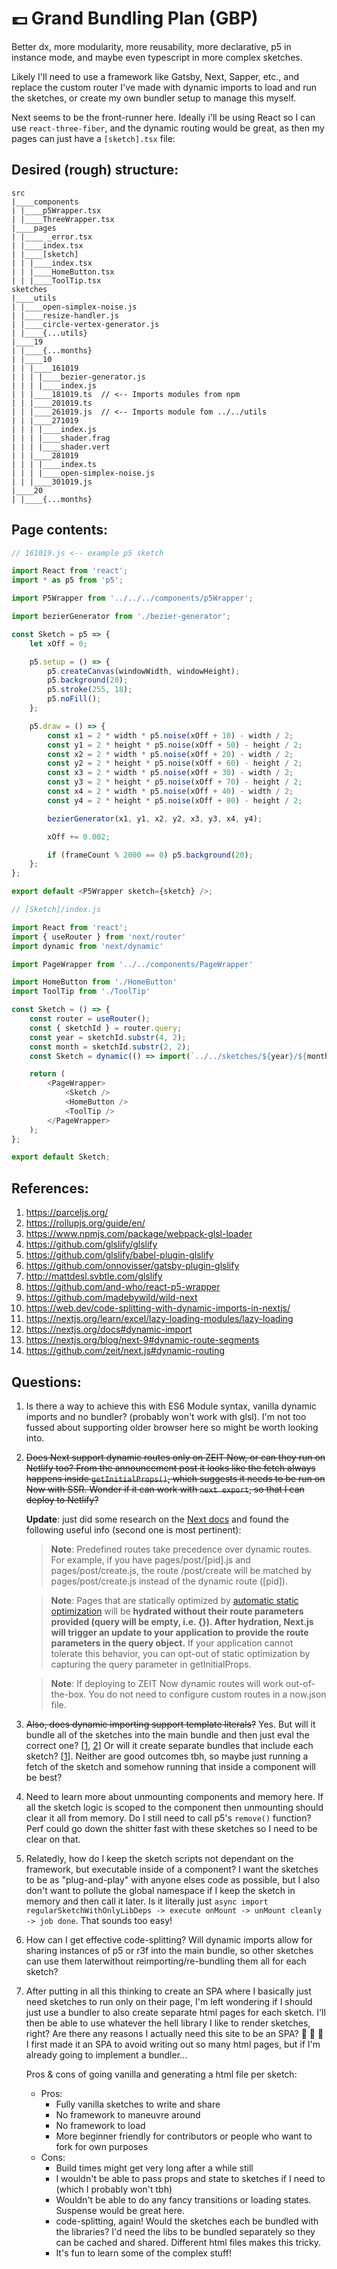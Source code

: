 # 💷 Grand Bundling Plan (GBP)

Better dx, more modularity, more reusability, more declarative, p5 in instance mode, and maybe even typescript in more complex sketches.

Likely I'll need to use a framework like Gatsby, Next, Sapper, etc., and replace the custom router I've made with dynamic imports to load and run the sketches, or create my own bundler setup to manage this myself.

Next seems to be the front-runner here. Ideally i'll be using React so I can use `react-three-fiber`, and the dynamic routing would be great, as then my pages can just have a `[sketch].tsx` file:

## Desired (rough) structure:
```
src
|____components
| |____p5Wrapper.tsx
| |____ThreeWrapper.tsx
|____pages
| |____ _error.tsx
| |____index.tsx
| |____[sketch]
| | |____index.tsx
| | |____HomeButton.tsx
| | |____ToolTip.tsx
sketches
|____utils
| |____open-simplex-noise.js
| |____resize-handler.js
| |____circle-vertex-generator.js
| |____{...utils}
|____19
| |____{...months}
| |____10
| | |____161019
| | | |____bezier-generator.js
| | | |____index.js
| | |____181019.ts  // <-- Imports modules from npm
| | |____201019.ts
| | |____261019.js  // <-- Imports module fom ../../utils
| | |____271019
| | | |____index.js
| | | |____shader.frag
| | | |____shader.vert
| | |____281019
| | | |____index.ts
| | | |____open-simplex-noise.js
| | |____301019.js
|____20
| |____{...months}
```

## Page contents:

```JavaScript
// 161019.js <-- example p5 sketch

import React from 'react';
import * as p5 from 'p5';

import P5Wrapper from '../../../components/p5Wrapper';

import bezierGenerator from './bezier-generator';

const Sketch = p5 => {
    let xOff = 0;

    p5.setup = () => {
        p5.createCanvas(windowWidth, windowHeight);
        p5.background(20);
        p5.stroke(255, 18);
        p5.noFill();
    };

    p5.draw = () => {
        const x1 = 2 * width * p5.noise(xOff + 10) - width / 2;
        const y1 = 2 * height * p5.noise(xOff + 50) - height / 2;
        const x2 = 2 * width * p5.noise(xOff + 20) - width / 2;
        const y2 = 2 * height * p5.noise(xOff + 60) - height / 2;
        const x3 = 2 * width * p5.noise(xOff + 30) - width / 2;
        const y3 = 2 * height * p5.noise(xOff + 70) - height / 2;
        const x4 = 2 * width * p5.noise(xOff + 40) - width / 2;
        const y4 = 2 * height * p5.noise(xOff + 80) - height / 2;

        bezierGenerator(x1, y1, x2, y2, x3, y3, x4, y4);

        xOff += 0.002;

        if (frameCount % 2000 == 0) p5.background(20);
    };
};

export default <P5Wrapper sketch={sketch} />;
```

```JavaScript
// [Sketch]/index.js

import React from 'react';
import { useRouter } from 'next/router'
import dynamic from 'next/dynamic'

import PageWrapper from '../../components/PageWrapper'

import HomeButton from './HomeButton'
import ToolTip from './ToolTip'

const Sketch = () => {
    const router = useRouter();
    const { sketchId } = router.query;
    const year = sketchId.substr(4, 2);
    const month = sketchId.substr(2, 2);
    const Sketch = dynamic(() => import(`../../sketches/${year}/${month}/${sketch}`))

    return (
        <PageWrapper>
            <Sketch />
            <HomeButton />
            <ToolTip />
        </PageWrapper>
    );
};

export default Sketch;
```


## References:

1. https://parceljs.org/ 
3. https://rollupjs.org/guide/en/
5. https://www.npmjs.com/package/webpack-glsl-loader
2. https://github.com/glslify/glslify
6. https://github.com/glslify/babel-plugin-glslify
5. https://github.com/onnovisser/gatsby-plugin-glslify
3. http://mattdesl.svbtle.com/glslify
1. https://github.com/and-who/react-p5-wrapper
1. https://github.com/madebywild/wild-next
2. https://web.dev/code-splitting-with-dynamic-imports-in-nextjs/
3. https://nextjs.org/learn/excel/lazy-loading-modules/lazy-loading
4. https://nextjs.org/docs#dynamic-import
5. https://nextjs.org/blog/next-9#dynamic-route-segments
6. https://github.com/zeit/next.js#dynamic-routing


## Questions:
1. Is there a way to achieve this with ES6 Module syntax, vanilla dynamic imports and no bundler? (probably won't work with glsl). I'm not too fussed about supporting older browser here so might be worth looking into.

1. ~~Does Next support dynamic routes only on ZEIT Now, or can they run on Netlify too? From the announcement post it looks like the fetch always happens inside `getInitialProps()`, which suggests it needs to be run on Now with SSR. Wonder if it can work with `next export`, so that I can deploy to Netlify?~~

    **Update**: just did some research on the [Next docs](https://github.com/zeit/next.js#dynamic-routing) and found the following useful info (second one is most pertinent): 

    >**Note**: Predefined routes take precedence over dynamic routes. For example, if you have pages/post/[pid].js and pages/post/create.js, the route /post/create will be matched by pages/post/create.js instead of the dynamic route ([pid]).

    > **Note**: Pages that are statically optimized by [automatic static optimization](https://github.com/zeit/next.js#automatic-static-optimization) will be **hydrated without their route parameters provided (query will be empty, i.e. {}). After hydration, Next.js will trigger an update to your application to provide the route parameters in the query object.** If your application cannot tolerate this behavior, you can opt-out of static optimization by capturing the query parameter in getInitialProps.

    >**Note**: If deploying to ZEIT Now dynamic routes will work out-of-the-box. You do not need to configure custom routes in a now.json file.

2. ~~Also, does dynamic importing support template literals?~~ Yes. But will it bundle all of the sketches into the main bundle and then just eval the correct one? [[1](https://github.com/zeit/next.js/issues/6032#issuecomment-453497214), [2](https://github.com/zeit/next.js/issues/4100#issuecomment-380943474)] Or will it create separate bundles that include each sketch? [[1](https://github.com/zeit/next.js/issues/2514#issuecomment-319605193)]. Neither are good outcomes tbh, so maybe just running a fetch of the sketch and somehow running that inside a component will be best?

1. Need to learn more about unmounting components and memory here. If all the sketch logic is scoped to the component then unmounting should clear it all from memory. Do I still need to call p5's `remove()` function? Perf could go down the shitter fast with these sketches so I need to be clear on that.

2. Relatedly, how do I keep the sketch scripts not dependant on the framework, but executable inside of a component? I want the sketches to be as "plug-and-play" with anyone elses code as possible, but I also don't want to pollute the global namespace if I keep the sketch in memory and then call it later. Is it literally just `async import regularSketchWithOnlyLibDeps -> execute onMount -> unMount cleanly -> job done`. That sounds too easy!

3. How can I get effective code-splitting? Will dynamic imports allow for sharing instances of p5 or r3f into the main bundle, so other sketches can use them laterwithout reimporting/re-bundling them all for each sketch?

1. After putting in all this thinking to create an SPA where I basically just need sketches to run only on their page, I'm left wondering if I should just use a bundler to also create separate html pages for each sketch. I'll then be able to use whatever the hell library I like to render sketches, right? Are there any reasons I actually need this site to be an SPA? 🤔 🤔 🤔 I first made it an SPA to avoid writing out so many html pages, but if I'm already going to implement a bundler... 
    
    Pros & cons of going vanilla and generating a html file per sketch:

    * Pros:
        * Fully vanilla sketches to write and share
        * No framework to maneuvre around
        * No framework to load
        * More beginner friendly for contributors or people who want to fork for own purposes
    * Cons:
        * Build times might get very long after a while still
        * I wouldn't be able to pass props and state to sketches if I need to (which I probably won't tbh)
        * Wouldn't be able to do any fancy transitions or loading states. Suspense would be great here.
        * code-splitting, again! Would the sketches each be bundled with the libraries? I'd need the libs to be bundled separately so they can be cached and shared. Different html files makes this tricky.
        * It's fun to learn some of the complex stuff!